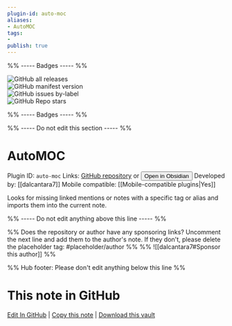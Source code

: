 ```yaml
---
plugin-id: auto-moc
aliases:
- AutoMOC
tags: 
- 
publish: true
---
```


%% ----- Badges ----- %%

![GitHub all releases](https://img.shields.io/github/downloads/dalcantara7/obsidian-auto-moc/total?color=573E7A&logo=github&style=for-the-badge)   
![GitHub manifest version](https://img.shields.io/github/manifest-json/v/dalcantara7/obsidian-auto-moc?color=573E7A&logo=github&style=for-the-badge)   
![GitHub issues by-label](https://img.shields.io/github/issues/dalcantara7/obsidian-auto-moc/help%20wanted?color=573E7A&logo=github&style=for-the-badge)   
![GitHub Repo stars](https://img.shields.io/github/stars/dalcantara7/obsidian-auto-moc?color=573E7A&logo=github&style=for-the-badge)

%% ----- Badges ----- %%

%% ----- Do not edit this section ----- %%

# AutoMOC

Plugin ID: `auto-moc`
Links: [GitHub repository](https://github.com/dalcantara7/obsidian-auto-moc) or [<button id=HH>Open in Obsidian</button>](obsidian://show-plugin?id=auto-moc)
Developed by: [[dalcantara7]]
Mobile compatible: [[Mobile-compatible plugins|Yes]]

Looks for missing linked mentions or notes with a specific tag or alias and imports them into the current note.

%% ----- Do not edit anything above this line ----- %% 

%% Does the repository or author have any sponsoring links? Uncomment the next line and add them to the author's note. If they don't, please delete the placeholder tag: #placeholder/author %%
%% ![[dalcantara7#Sponsor this author]] %%

%% Hub footer: Please don't edit anything below this line %%

# This note in GitHub

<span class="git-footer">[Edit In GitHub](https://github.dev/obsidian-community/obsidian-hub/blob/main/02%20-%20Community%20Expansions/02.05%20All%20Community%20Expansions/Plugins/auto-moc.md "git-hub-edit-note") | [Copy this note](https://raw.githubusercontent.com/obsidian-community/obsidian-hub/main/02%20-%20Community%20Expansions/02.05%20All%20Community%20Expansions/Plugins/auto-moc.md "git-hub-copy-note") | [Download this vault](https://github.com/obsidian-community/obsidian-hub/archive/refs/heads/main.zip "git-hub-download-vault") </span>
